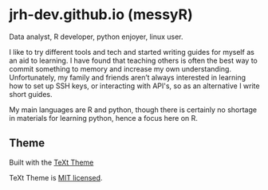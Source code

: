 # jrh-dev.github.io (messyR)

Data analyst, R developer, python enjoyer, linux user.

I like to try different tools and tech and started writing guides for myself as an aid to learning. I have found that teaching others is often the best way to commit something to memory and increase my own understanding. Unfortunately, my family and friends aren’t always interested in learning how to set up SSH keys, or interacting with API's, so as an alternative I write short guides.

My main languages are R and python, though there is certainly no shortage in materials for learning python, hence a focus here on R.


## Theme

Built with the [TeXt Theme](https://github.com/kitian616/jekyll-TeXt-theme)

TeXt Theme is [MIT licensed](https://github.com/kitian616/jekyll-TeXt-theme/blob/master/LICENSE).
